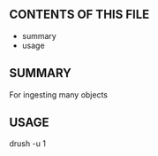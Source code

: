 CONTENTS OF THIS FILE
---------------------

 * summary
 * usage

SUMMARY
-------

For ingesting many objects

USAGE
-----

drush -u 1

